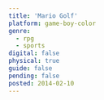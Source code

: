 ```yaml
---
title: 'Mario Golf'
platform: game-boy-color
genre:
  - rpg
  - sports
digital: false
physical: true
guide: false
pending: false
posted: 2014-02-10
---
```

